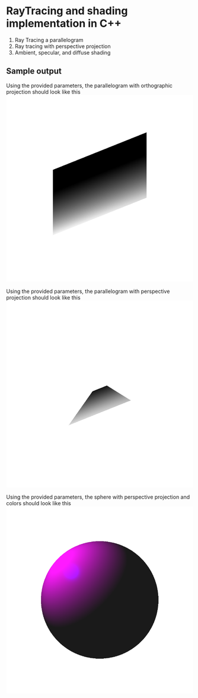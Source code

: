 # RayTracing and shading implementation in C++
1. Ray Tracing a parallelogram
2. Ray tracing with perspective projection
3. Ambient, specular, and diffuse shading
   


Sample output
-------------

Using the provided parameters, the parallelogram with orthographic projection should look like this
![](img/plane_orthographic.png)

Using the provided parameters, the parallelogram with perspective projection should look like this
![](img/plane_perspective.png)

Using the provided parameters, the sphere with perspective projection and colors should look like this
![](img/shading.png)
